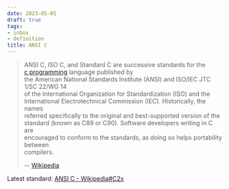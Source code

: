 ```yaml
---
date: 2023-05-01
draft: true
tags:
- inbox
- definition
title: ANSI C
---
```

   
> ANSI C, ISO C, and Standard C are successive standards for the   
> [c programming](./c%20%28programming%20language%29.md) language published by   
> the American National Standards Institute (ANSI) and ISO/IEC JTC 1/SC 22/WG 14   
> of the International Organization for Standardization (ISO) and the   
> International Electrotechnical Commission (IEC). Historically, the names   
> referred specifically to the original and best-supported version of the   
> standard (known as C89 or C90). Software developers writing in C are   
> encouraged to conform to the standards, as doing so helps portability between   
> compilers.   
>   
> -- [Wikipedia](https://en.wikipedia.org/wiki/ANSI_C)   
   
Latest standard: [ANSI C - Wikipedia#C2x](https://en.wikipedia.org/wiki/ANSI_C#C2x)